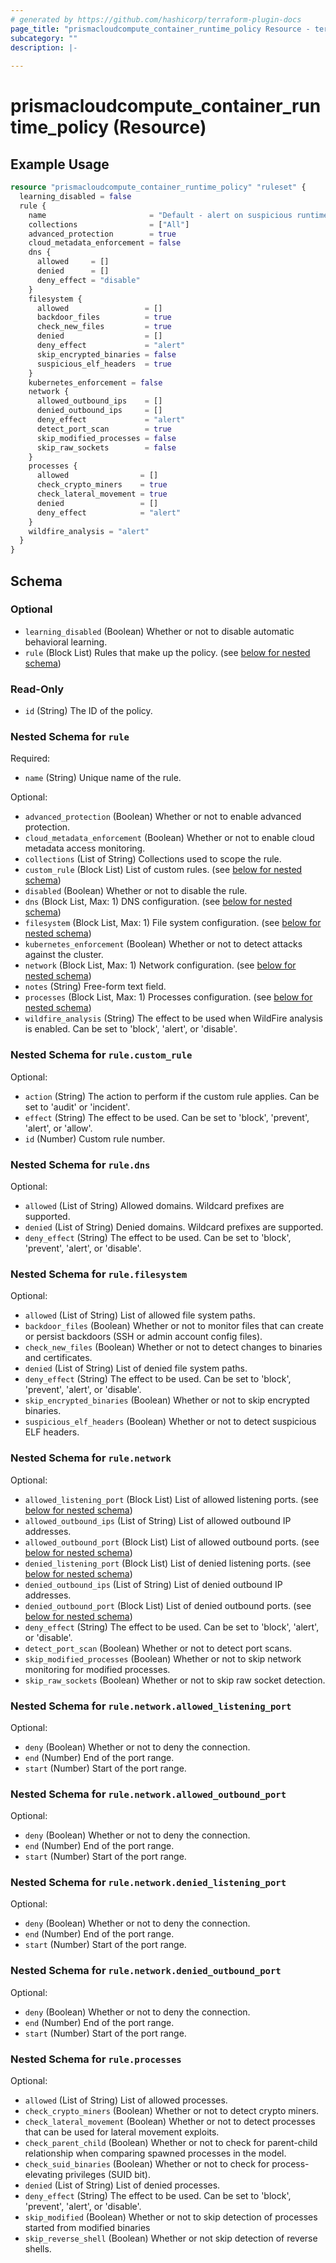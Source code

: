 ```yaml
---
# generated by https://github.com/hashicorp/terraform-plugin-docs
page_title: "prismacloudcompute_container_runtime_policy Resource - terraform-provider-prismacloudcompute"
subcategory: ""
description: |-
  
---
```


# prismacloudcompute_container_runtime_policy (Resource)



## Example Usage

```terraform
resource "prismacloudcompute_container_runtime_policy" "ruleset" {
  learning_disabled = false
  rule {
    name                       = "Default - alert on suspicious runtime behavior"
    collections                = ["All"]
    advanced_protection        = true
    cloud_metadata_enforcement = false
    dns {
      allowed     = []
      denied      = []
      deny_effect = "disable"
    }
    filesystem {
      allowed                 = []
      backdoor_files          = true
      check_new_files         = true
      denied                  = []
      deny_effect             = "alert"
      skip_encrypted_binaries = false
      suspicious_elf_headers  = true
    }
    kubernetes_enforcement = false
    network {
      allowed_outbound_ips    = []
      denied_outbound_ips     = []
      deny_effect             = "alert"
      detect_port_scan        = true
      skip_modified_processes = false
      skip_raw_sockets        = false
    }
    processes {
      allowed                = []
      check_crypto_miners    = true
      check_lateral_movement = true
      denied                 = []
      deny_effect            = "alert"
    }
    wildfire_analysis = "alert"
  }
}
```

<!-- schema generated by tfplugindocs -->
## Schema

### Optional

- `learning_disabled` (Boolean) Whether or not to disable automatic behavioral learning.
- `rule` (Block List) Rules that make up the policy. (see [below for nested schema](#nestedblock--rule))

### Read-Only

- `id` (String) The ID of the policy.

<a id="nestedblock--rule"></a>
### Nested Schema for `rule`

Required:

- `name` (String) Unique name of the rule.

Optional:

- `advanced_protection` (Boolean) Whether or not to enable advanced protection.
- `cloud_metadata_enforcement` (Boolean) Whether or not to enable cloud metadata access monitoring.
- `collections` (List of String) Collections used to scope the rule.
- `custom_rule` (Block List) List of custom rules. (see [below for nested schema](#nestedblock--rule--custom_rule))
- `disabled` (Boolean) Whether or not to disable the rule.
- `dns` (Block List, Max: 1) DNS configuration. (see [below for nested schema](#nestedblock--rule--dns))
- `filesystem` (Block List, Max: 1) File system configuration. (see [below for nested schema](#nestedblock--rule--filesystem))
- `kubernetes_enforcement` (Boolean) Whether or not to detect attacks against the cluster.
- `network` (Block List, Max: 1) Network configuration. (see [below for nested schema](#nestedblock--rule--network))
- `notes` (String) Free-form text field.
- `processes` (Block List, Max: 1) Processes configuration. (see [below for nested schema](#nestedblock--rule--processes))
- `wildfire_analysis` (String) The effect to be used when WildFire analysis is enabled. Can be set to 'block', 'alert', or 'disable'.

<a id="nestedblock--rule--custom_rule"></a>
### Nested Schema for `rule.custom_rule`

Optional:

- `action` (String) The action to perform if the custom rule applies. Can be set to 'audit' or 'incident'.
- `effect` (String) The effect to be used. Can be set to 'block', 'prevent', 'alert', or 'allow'.
- `id` (Number) Custom rule number.


<a id="nestedblock--rule--dns"></a>
### Nested Schema for `rule.dns`

Optional:

- `allowed` (List of String) Allowed domains. Wildcard prefixes are supported.
- `denied` (List of String) Denied domains. Wildcard prefixes are supported.
- `deny_effect` (String) The effect to be used. Can be set to 'block', 'prevent', 'alert', or 'disable'.


<a id="nestedblock--rule--filesystem"></a>
### Nested Schema for `rule.filesystem`

Optional:

- `allowed` (List of String) List of allowed file system paths.
- `backdoor_files` (Boolean) Whether or not to monitor files that can create or persist backdoors (SSH or admin account config files).
- `check_new_files` (Boolean) Whether or not to detect changes to binaries and certificates.
- `denied` (List of String) List of denied file system paths.
- `deny_effect` (String) The effect to be used. Can be set to 'block', 'prevent', 'alert', or 'disable'.
- `skip_encrypted_binaries` (Boolean) Whether or not to skip encrypted binaries.
- `suspicious_elf_headers` (Boolean) Whether or not to detect suspicious ELF headers.


<a id="nestedblock--rule--network"></a>
### Nested Schema for `rule.network`

Optional:

- `allowed_listening_port` (Block List) List of allowed listening ports. (see [below for nested schema](#nestedblock--rule--network--allowed_listening_port))
- `allowed_outbound_ips` (List of String) List of allowed outbound IP addresses.
- `allowed_outbound_port` (Block List) List of allowed outbound ports. (see [below for nested schema](#nestedblock--rule--network--allowed_outbound_port))
- `denied_listening_port` (Block List) List of denied listening ports. (see [below for nested schema](#nestedblock--rule--network--denied_listening_port))
- `denied_outbound_ips` (List of String) List of denied outbound IP addresses.
- `denied_outbound_port` (Block List) List of denied outbound ports. (see [below for nested schema](#nestedblock--rule--network--denied_outbound_port))
- `deny_effect` (String) The effect to be used. Can be set to 'block', 'alert', or 'disable'.
- `detect_port_scan` (Boolean) Whether or not to detect port scans.
- `skip_modified_processes` (Boolean) Whether or not to skip network monitoring for modified processes.
- `skip_raw_sockets` (Boolean) Whether or not to skip raw socket detection.

<a id="nestedblock--rule--network--allowed_listening_port"></a>
### Nested Schema for `rule.network.allowed_listening_port`

Optional:

- `deny` (Boolean) Whether or not to deny the connection.
- `end` (Number) End of the port range.
- `start` (Number) Start of the port range.


<a id="nestedblock--rule--network--allowed_outbound_port"></a>
### Nested Schema for `rule.network.allowed_outbound_port`

Optional:

- `deny` (Boolean) Whether or not to deny the connection.
- `end` (Number) End of the port range.
- `start` (Number) Start of the port range.


<a id="nestedblock--rule--network--denied_listening_port"></a>
### Nested Schema for `rule.network.denied_listening_port`

Optional:

- `deny` (Boolean) Whether or not to deny the connection.
- `end` (Number) End of the port range.
- `start` (Number) Start of the port range.


<a id="nestedblock--rule--network--denied_outbound_port"></a>
### Nested Schema for `rule.network.denied_outbound_port`

Optional:

- `deny` (Boolean) Whether or not to deny the connection.
- `end` (Number) End of the port range.
- `start` (Number) Start of the port range.



<a id="nestedblock--rule--processes"></a>
### Nested Schema for `rule.processes`

Optional:

- `allowed` (List of String) List of allowed processes.
- `check_crypto_miners` (Boolean) Whether or not to detect crypto miners.
- `check_lateral_movement` (Boolean) Whether or not to detect processes that can be used for lateral movement exploits.
- `check_parent_child` (Boolean) Whether or not to check for parent-child relationship when comparing spawned processes in the model.
- `check_suid_binaries` (Boolean) Whether or not to check for process-elevating privileges (SUID bit).
- `denied` (List of String) List of denied processes.
- `deny_effect` (String) The effect to be used. Can be set to 'block', 'prevent', 'alert', or 'disable'.
- `skip_modified` (Boolean) Whether or not to skip detection of processes started from modified binaries
- `skip_reverse_shell` (Boolean) Whether or not skip detection of reverse shells.


